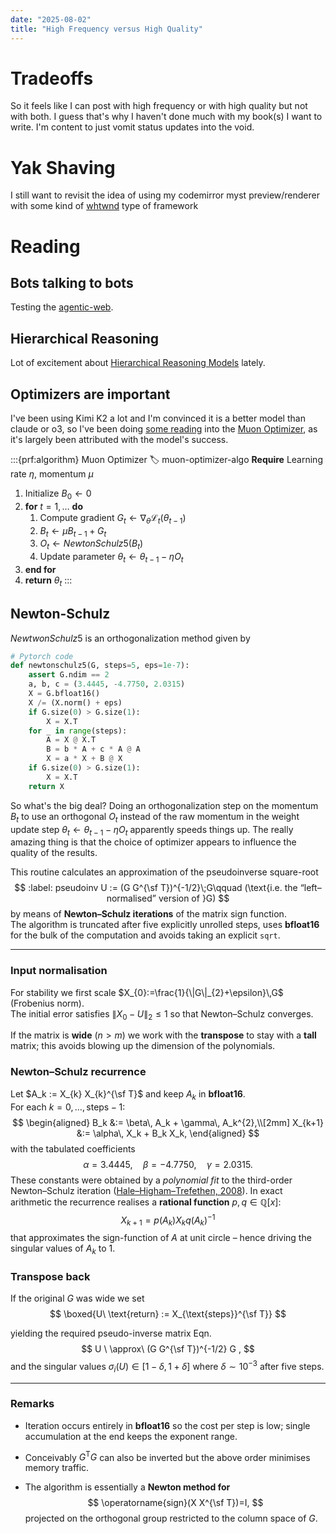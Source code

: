 ```yaml
---
date: "2025-08-02"
title: "High Frequency versus High Quality"
---
```


# Tradeoffs

So it feels like I can post with high frequency or with high quality but not with both. I guess that's why I haven't done much with my book(s) I want to write. I'm content to just vomit status updates into the void.


# Yak Shaving

I still want to revisit the idea of using my codemirror myst preview/renderer with some kind of [whtwnd][whtwnd] type of framework

# Reading

## Bots talking to bots
Testing the [agentic-web][agentic-web].



## Hierarchical Reasoning
Lot of excitement about [Hierarchical Reasoning Models][hrm] lately.


## Optimizers are important 
I've been using Kimi K2 a lot and I'm convinced it is a better model than claude or o3, so I've been doing [some reading][muon-blog] into the [Muon Optimizer][muon-opt], as it's largely been attributed with the model's success.

:::{prf:algorithm} Muon Optimizer
:label: muon-optimizer-algo
**Require** Learning rate $\eta$, momentum $\mu$ 
1. Initialize $B_0 \leftarrow 0$
2. **for** $t= 1, \dots$ **do**
    1. Compute gradient $G_t \leftarrow \nabla_\theta \mathcal{L}_t(\theta_{t-1})$
    2. $B_t \leftarrow \mu B_{t-1} + G_t$
    3. $O_t \leftarrow NewtonSchulz5(B_t)$
    4. Update parameter $\theta_t \leftarrow \theta_{t-1} - \eta O_t$
3. **end for**
4. **return** $\theta_t$
:::

## Newton-Schulz
$NewtwonSchulz5$ is an orthogonalization method given by

```python
# Pytorch code
def newtonschulz5(G, steps=5, eps=1e-7):
    assert G.ndim == 2
    a, b, c = (3.4445, -4.7750, 2.0315)
    X = G.bfloat16()
    X /= (X.norm() + eps)
    if G.size(0) > G.size(1):
        X = X.T
    for _ in range(steps):
        A = X @ X.T
        B = b * A + c * A @ A
        X = a * X + B @ X
    if G.size(0) > G.size(1):
        X = X.T
    return X
```

So what's the big deal? Doing an orthogonalization step on the momentum $B_t$ to use an orthogonal $O_t$ instead of the raw momentum in the weight update step $\theta_t \leftarrow \theta_{t-1} - \eta O_t$ apparently speeds things up. The really amazing thing is that the choice of optimizer appears to influence the quality of the results.







This routine calculates an approximation of the pseudoinverse square-root  
$$  
:label: pseudoinv
U := (G G^{\sf T})^{-1/2}\;G\qquad (\text{i.e. the “left–normalised” version of }G)  
$$
by means of **Newton–Schulz iterations** of the matrix sign function.  
The algorithm is truncated after five explicitly unrolled steps, uses **bfloat16** for the bulk of the computation and avoids taking an explicit `sqrt`.

--------------------------------------------------------------------
###  **Input normalisation**

For stability we first scale $X_{0}:=\frac{1}{\|G\|_{2}+\epsilon}\,G$ (Frobenius norm).  
The initial error satisfies $\|X_{0}-U\|_{2}\le 1$ so that Newton–Schulz converges.

If the matrix is **wide** ($n>m$) we work with the **transpose** to stay with a **tall** matrix; this avoids blowing up the dimension of the polynomials.

###  **Newton–Schulz recurrence**

Let $A_k := X_{k} X_{k}^{\sf T}$ and keep $A_{k}$ in **bfloat16**.  
For each $k=0,\dots,\text{steps}-1$:  
$$  
\begin{aligned}
B_k &:= \beta\, A_k + \gamma\, A_k^{2},\\[2mm]
X_{k+1} &:= \alpha\, X_k + B_k X_k,
\end{aligned}
$$
with the tabulated coefficients  
$$
\alpha=3.4445,\quad \beta=-4.7750,\quad \gamma=2.0315.
$$
These constants were obtained by a *polynomial fit* to the third-order Newton–Schulz iteration ([Hale–Higham–Trefethen, 2008][matrix-func-computing]).  In exact arithmetic the recurrence realises a **rational function** $p,q\in \mathbb Q[x]$:  
$$
X_{k+1}= p(A_k) X_k q(A_k)^{-1}
$$
that approximates the sign-function of $A$ at unit circle – hence driving the singular values of $A_k$ to 1.  

###  **Transpose back**

If the original $G$ was wide we set   
$$
\boxed{U\ \text{return} := X_{\text{steps}}^{\sf T}}
$$ 

yielding the required pseudo-inverse matrix Eqn.[](#pseudoinv)  
$$
U \ \approx\ (G G^{\sf T})^{-1/2} G ,
$$
and the singular values $\sigma_i(U)\in[1-\delta,1+\delta]$ where $\delta\sim 10^{-3}$ after five steps.

--------------------------------------------------------------------
### **Remarks**

- Iteration occurs entirely in **bfloat16** so the cost per step is low; single accumulation at the end keeps the exponent range.

- Conceivably $G^{\text{T}}G$ can also be inverted but the above order minimises memory traffic.

- The algorithm is essentially a **Newton method for**  
$$
\operatorname{sign}(X X^{\sf T})=I,
$$
projected on the orthogonal group restricted to the column space of $G$.


[agentic-web]: https://doi.org/10.48550/arXiv.2507.21206
[hrm]: https://doi.org/10.48550/arXiv.2506.21734
[muon-opt]: https://doi.org/10.48550/arXiv.2502.16982
[muon-blog]: https://kellerjordan.github.io/posts/muon/
[whtwnd]: https://whtwnd.com
[matrix-func-computing]: https://doi.org/10.1137/070700607
